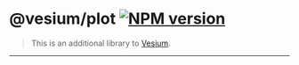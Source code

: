 # @vesium/plot [![NPM version](https://img.shields.io/npm/v/@vesium/plot?color=a1b858)](https://www.npmjs.com/package/@vesium/plot)

> This is an additional library to [Vesium](https://github.com/GeoVueJS/vesium).

---
